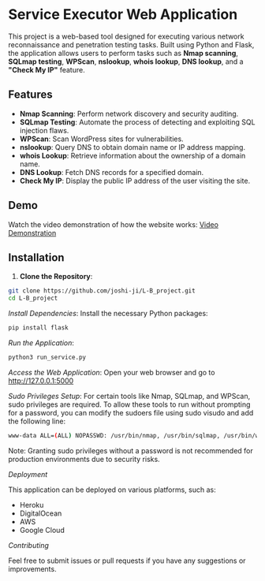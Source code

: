# Service Executor Web Application

This project is a web-based tool designed for executing various network reconnaissance and penetration testing tasks. Built using Python and Flask, the application allows users to perform tasks such as **Nmap scanning**, **SQLmap testing**, **WPScan**, **nslookup**, **whois lookup**, **DNS lookup**, and a **"Check My IP"** feature.

## Features

* **Nmap Scanning**: Perform network discovery and security auditing.
* **SQLmap Testing**: Automate the process of detecting and exploiting SQL injection flaws.
* **WPScan**: Scan WordPress sites for vulnerabilities.
* **nslookup**: Query DNS to obtain domain name or IP address mapping.
* **whois Lookup**: Retrieve information about the ownership of a domain name.
* **DNS Lookup**: Fetch DNS records for a specified domain.
* **Check My IP**: Display the public IP address of the user visiting the site.

## Demo

Watch the video demonstration of how the website works: [Video Demonstration](https://github.com/user-attachments/assets/43e9b22f-c750-41a7-ab0a-3ce27fa4a28d)

## Installation

1. **Clone the Repository**:
```bash
git clone https://github.com/joshi-ji/L-B_project.git
cd L-B_project
```
*Install Dependencies*: Install the necessary Python packages:

```bash
pip install flask
```
*Run the Application*:
```bash
python3 run_service.py
```
*Access the Web Application*: Open your web browser and go to  http://127.0.0.1:5000

*Sudo Privileges Setup*: For certain tools like Nmap, SQLmap, and WPScan, sudo privileges are required. To allow these tools to run without prompting for a password, you can modify the sudoers file using sudo visudo and add the following line:
```bash
www-data ALL=(ALL) NOPASSWD: /usr/bin/nmap, /usr/bin/sqlmap, /usr/bin/wpscan
```
Note: Granting sudo privileges without a password is not recommended for production environments due to security risks.

*Deployment*

This application can be deployed on various platforms, such as:

- Heroku
- DigitalOcean
- AWS
- Google Cloud

*Contributing*

Feel free to submit issues or pull requests if you have any suggestions or improvements.



